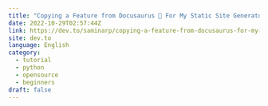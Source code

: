 ```yaml
---
title: "Copying a Feature from Docusaurus 🦖 For My Static Site Generator - rwar 🦁"
date: 2022-10-29T02:57:44Z
link: https://dev.to/saminarp/copying-a-feature-from-docusaurus-for-my-static-site-generator-rwar-49j6?utm_medium=RSS&utm_source=news.12bit.vn
site: dev.to
language: English
category:
  - tutorial
  - python
  - opensource
  - beginners
draft: false
---
```

